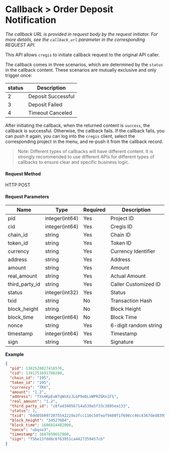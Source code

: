 # Callback > Order Deposit Notification

_The callback URL is provided in request body by the request initiator. For more details, see the `callback_url` parameter in the corresponding REQUEST API._

This API allows `cregis` to initiate callback request to the original API caller.

The callback comes in three scenarios, which are determined by the `status` in the callback content. These scenarios are mutually exclusive and only trigger once:

| status | Description        |
| ------ | ------------------ |
| 2      | Deposit Successful |
| 3      | Deposit Failed     |
| 4      | Timeout Canceled   |

After initiating the callback, when the returned content is `success`, the callback is successful. Otherwise, the callback fails. If the callback fails, you can push it again, you can log into the `cregis` client, select the corresponding project in the menu, and re-push it from the callback record.

> Note: Different types of callbacks will have different content. It is strongly recommended to use different APIs for different types of callbacks to ensure clear and specific business logic.

#### Request Method

HTTP POST

#### Request Parameters

| Name             | Type           | Required | Description           |
| ---------------- | -------------- | -------- | --------------------- |
| pid              | integer(int64) | Yes      | Project ID            |
| cid              | integer(int64) | Yes      | Cregis ID             |
| chain\_id        | string         | Yes      | Chain ID              |
| token\_id        | string         | Yes      | Token ID              |
| currency         | string         | Yes      | Currency Identifier   |
| address          | string         | Yes      | Address               |
| amount           | string         | Yes      | Amount                |
| real\_amount     | string         | Yes      | Actual Amount         |
| third\_party\_id | string         | Yes      | Caller Customized ID  |
| status           | integer(int32) | Yes      | Status                |
| txid             | string         | No       | Transaction Hash      |
| block\_height    | string         | No       | Block Height          |
| block\_time      | integer(int64) | No       | Block Time            |
| nonce            | string         | Yes      | 6-digit random string |
| timestamp        | integer(int64) | Yes      | Timestamp             |
| sign             | string         | Yes      | Signature             |

**Example**

```json
{
  "pid": 1382528827416576,
  "cid": 1391751691788288,
  "chain_id": "195",
  "token_id": "195",
  "currency": "TRX",
  "amount": "1.2",
  "address": "TXsmKpEuW7qWnXzJLGP9eDLvWPR2GRn1FS",
  "real_amount": "1.2",
  "third_party_id": "c8fad34056714a539a5f33c3895ea133",
  "status": 1,
  "txid": "6dd05b0972075542219a3fcc116c58feaf9480f1f698cc46c4367ded83955cfd",
  "block_height": "34527604",
  "block_time": 1686814482000,
  "nonce": "ubqso3",
  "timestamp": 1687850657960,
  "sign": "f5be13fdd8c6f63951ca4427359457cb"
}
```
